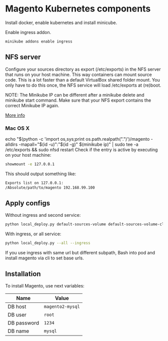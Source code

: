 # Magento Kubernetes components

Install docker, enable kubernetes and install minicube.

Enable ingress addon.
```bash
minikube addons enable ingress
```

## NFS server

Configure your sources directory as export (/etc/exports) in the NFS server that runs on your host machine. This way containers can mount source code. This is a lot faster than a default VirtualBox shared folder mount. You only have to do this once, the NFS service will load /etc/exports at (re)boot.

NOTE: The Minikube IP can be different after a minikube delete and minikube start command. Make sure that your NFS export contains the correct Minikube IP again.

[More info](http://pietervogelaar.nl/minikube-nfs-mounts)

### Mac OS X
echo "$(python -c 'import os,sys;print os.path.realpath(".")')/magento -alldirs -mapall="$(id -u)":"$(id -g)" $(minikube ip)" | sudo tee -a /etc/exports && sudo nfsd restart
Check if the entry is active by executing on your host machine:

```bash
showmount -e 127.0.0.1
```

This should output something like:

```bash
Exports list on 127.0.0.1:
/Absolute/path/to/magento 192.168.99.100
```

## Apply configs
Without ingress and second service:
```bash
python local_deploy.py default-sources-volume default-sources-volume-claim.yaml magento2-deployment.yaml
```
With ingress, or all service:
```bash
python local_deploy.py --all --ingress
```

If you use ingress with same url but different subpath, 
Bash into pod and install magento via cli to set base urls.

## Installation

To install Magento, use next variables:

| Name | Value|
| --- | --- |
| DB host | `magento2-mysql` |
| DB user | `root` |
| DB password | `1234` |
| DB name | `mysql` |
